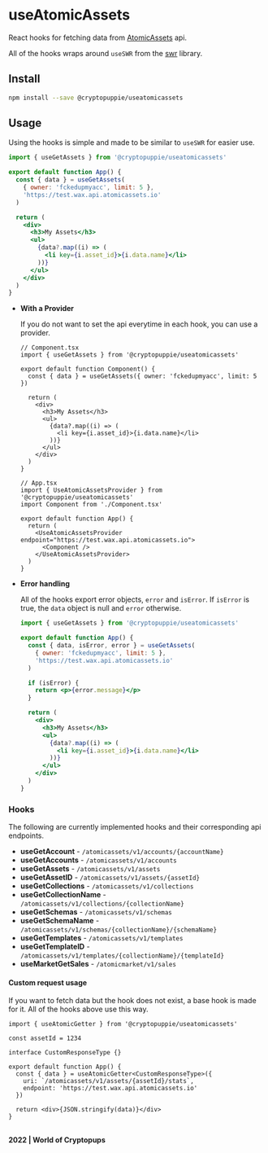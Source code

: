 # useAtomicAssets

React hooks for fetching data from [AtomicAssets](https://wax.api.atomicassets.io/atomicassets/docs/swagger/) api.

All of the hooks wraps around `useSWR` from the [swr](https://swr.vercel.app) library.

## Install

```sh
npm install --save @cryptopuppie/useatomicassets
```

## Usage

Using the hooks is simple and made to be similar to `useSWR` for easier use.

```jsx
import { useGetAssets } from '@cryptopuppie/useatomicassets'

export default function App() {
  const { data } = useGetAssets(
    { owner: 'fckedupmyacc', limit: 5 },
    'https://test.wax.api.atomicassets.io'
  )

  return (
    <div>
      <h3>My Assets</h3>
      <ul>
        {data?.map((i) => (
          <li key={i.asset_id}>{i.data.name}</li>
        ))}
      </ul>
    </div>
  )
}
```

- **With a Provider**

  If you do not want to set the api everytime in each hook, you can use a provider.

  ```tsx
  // Component.tsx
  import { useGetAssets } from '@cryptopuppie/useatomicassets'

  export default function Component() {
    const { data } = useGetAssets({ owner: 'fckedupmyacc', limit: 5 })

    return (
      <div>
        <h3>My Assets</h3>
        <ul>
          {data?.map((i) => (
            <li key={i.asset_id}>{i.data.name}</li>
          ))}
        </ul>
      </div>
    )
  }

  // App.tsx
  import { UseAtomicAssetsProvider } from '@cryptopuppie/useatomicassets'
  import Component from './Component.tsx'

  export default function App() {
    return (
      <UseAtomicAssetsProvider endpoint="https://test.wax.api.atomicassets.io">
        <Component />
      </UseAtomicAssetsProvider>
    )
  }
  ```

- **Error handling**

  All of the hooks export error objects, `error` and `isError`.
  If `isError` is true, the `data` object is null and `error` otherwise.

  ```jsx
  import { useGetAssets } from '@cryptopuppie/useatomicassets'

  export default function App() {
    const { data, isError, error } = useGetAssets(
      { owner: 'fckedupmyacc', limit: 5 },
      'https://test.wax.api.atomicassets.io'
    )

    if (isError) {
      return <p>{error.message}</p>
    }

    return (
      <div>
        <h3>My Assets</h3>
        <ul>
          {data?.map((i) => (
            <li key={i.asset_id}>{i.data.name}</li>
          ))}
        </ul>
      </div>
    )
  }
  ```

### Hooks

The following are currently implemented hooks and their corresponding api endpoints.

- **useGetAccount** - `/atomicassets/v1/accounts/{accountName}`
- **useGetAccounts** - `/atomicassets/v1/accounts`
- **useGetAssets** - `/atomicassets/v1/assets`
- **useGetAssetID** - `/atomicassets/v1/assets/{assetId}`
- **useGetCollections** - `/atomicassets/v1/collections`
- **useGetCollectionName** - `/atomicassets/v1/collections/{collectionName}`
- **useGetSchemas** - `/atomicassets/v1/schemas`
- **useGetSchemaName** - `/atomicassets/v1/schemas/{collectionName}/{schemaName}`
- **useGetTemplates** - `/atomicassets/v1/templates`
- **useGetTemplateID** - `/atomicassets/v1/templates/{collectionName}/{templateId}`
- **useMarketGetSales** - `/atomicmarket/v1/sales`

#### Custom request usage

If you want to fetch data but the hook does not exist, a base hook is made for it.
All of the hooks above use this way.

```tsx
import { useAtomicGetter } from '@cryptopuppie/useatomicassets'

const assetId = 1234

interface CustomResponseType {}

export default function App() {
  const { data } = useAtomicGetter<CustomResponseType>({
    uri: `/atomicassets/v1/assets/{assetId}/stats`,
    endpoint: 'https://test.wax.api.atomicassets.io'
  })

  return <div>{JSON.stringify(data)}</div>
}
```

##

**2022 | World of Cryptopups**
